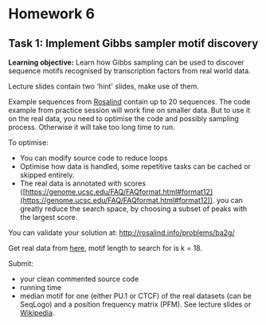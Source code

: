# Homework 6

## Task 1: Implement Gibbs sampler motif discovery
**Learning objective:** Learn how Gibbs sampling can be used to discover sequence motifs recognised by transcription factors from real world data.

Lecture slides contain two 'hint' slides, make use of them.

Example sequences from [Rosalind](http://rosalind.info/problems/ba2g/) contain up to 20 sequences. The code example from practice session will work fine on smaller data. But to use it on the real data, you need to optimise the code and possibly sampling process. Otherwise it will take too long time to run.  

To optimise:  

- You can modify source code to reduce loops  
- Optimise how data is handled, some repetitive tasks can be cached or skipped entirely.  
- The real data is annotated with scores ([https://genome.ucsc.edu/FAQ/FAQformat.html#format12](https://genome.ucsc.edu/FAQ/FAQformat.html#format12)). you can greatly reduce the search space, by choosing a subset of peaks with the largest score. 

You can validate your solution at: http://rosalind.info/problems/ba2g/

Get real data from [here](https://1drv.ms/f/s!AmCRrTXF10_MgXFZ4mpjd0btzSJd), motif length to search for is k = 18. 

Submit: 
 - your clean commented source code 
 - running time 
 - median motif for one (either PU.1 or CTCF)
   of the real datasets (can be SeqLogo) and a position frequency matrix (PFM). See lecture slides or [Wikipedia](https://en.wikipedia.org/wiki/Position_weight_matrix).

<!--stackedit_data:
eyJoaXN0b3J5IjpbOTg2MDgwMTA1XX0=
-->